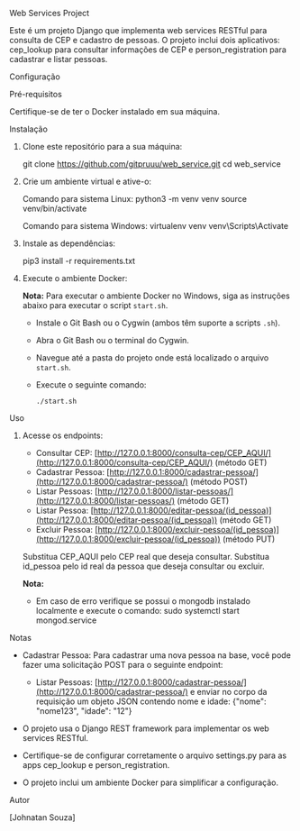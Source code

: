 Web Services Project

Este é um projeto Django que implementa web services RESTful para consulta de CEP e cadastro de pessoas. O projeto inclui dois aplicativos: cep_lookup para consultar informações de CEP e person_registration para cadastrar e listar pessoas.

Configuração

Pré-requisitos

Certifique-se de ter o Docker instalado em sua máquina.

Instalação

1. Clone este repositório para a sua máquina:
   
   git clone https://github.com/gitpruuu/web_service.git
   cd web_service

2. Crie um ambiente virtual e ative-o:

   Comando para sistema Linux:
   python3 -m venv venv
   source venv/bin/activate

   Comando para sistema Windows:
   virtualenv venv
   venv\Scripts\Activate

3. Instale as dependências:

   pip3 install -r requirements.txt

4. Execute o ambiente Docker:

   **Nota:** Para executar o ambiente Docker no Windows, siga as instruções abaixo para executar o script `start.sh`.

   - Instale o Git Bash ou o Cygwin (ambos têm suporte a scripts `.sh`).

   - Abra o Git Bash ou o terminal do Cygwin.

   - Navegue até a pasta do projeto onde está localizado o arquivo `start.sh`.

   - Execute o seguinte comando:

     ```
     ./start.sh
     ```

Uso

1. Acesse os endpoints:

   - Consultar CEP: [http://127.0.0.1:8000/consulta-cep/CEP_AQUI/](http://127.0.0.1:8000/consulta-cep/CEP_AQUI/) (método GET)
   - Cadastrar Pessoa: [http://127.0.0.1:8000/cadastrar-pessoa/](http://127.0.0.1:8000/cadastrar-pessoa/) (método POST)
   - Listar Pessoas: [http://127.0.0.1:8000/listar-pessoas/](http://127.0.0.1:8000/listar-pessoas/) (método GET)
   - Listar Pessoa: [http://127.0.0.1:8000/editar-pessoa/(id_pessoa)](http://127.0.0.1:8000/editar-pessoa/(id_pessoa)) (método GET)
   - Excluir Pessoa: [http://127.0.0.1:8000/excluir-pessoa/(id_pessoa)](http://127.0.0.1:8000/excluir-pessoa/(id_pessoa)) (método PUT)

   Substitua CEP_AQUI pelo CEP real que deseja consultar.
   Substitua id_pessoa pelo id real da pessoa que deseja consultar ou excluir.

   **Nota:**

      - Em caso de erro verifique se possui o mongodb instalado localmente e execute o comando: sudo systemctl start mongod.service

Notas

- Cadastrar Pessoa: Para cadastrar uma nova pessoa na base, você pode fazer uma solicitação POST para o seguinte endpoint:
   - Listar Pessoas: [http://127.0.0.1:8000/cadastrar-pessoa/](http://127.0.0.1:8000/cadastrar-pessoa/)
   e enviar no corpo da requisição um objeto JSON contendo nome e idade: {"nome": "nome123", "idade": "12"}

- O projeto usa o Django REST framework para implementar os web services RESTful.
- Certifique-se de configurar corretamente o arquivo settings.py para as apps cep_lookup e person_registration.
- O projeto inclui um ambiente Docker para simplificar a configuração.

Autor

[Johnatan Souza]
